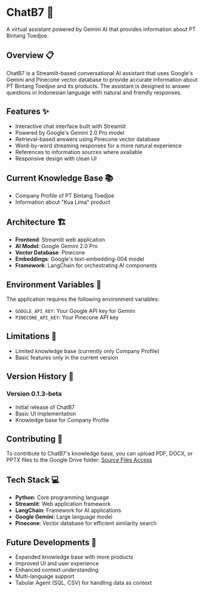 # ChatB7 🤖

A virtual assistant powered by Gemini AI that provides information about PT Bintang Toedjoe.

## Overview 📋

ChatB7 is a Streamlit-based conversational AI assistant that uses Google's Gemini and Pinecone vector database to provide accurate information about PT Bintang Toedjoe and its products. The assistant is designed to answer questions in Indonesian language with natural and friendly responses.

## Features ✨

- Interactive chat interface built with Streamlit
- Powered by Google's Gemini 2.0 Pro model
- Retrieval-based answers using Pinecone vector database
- Word-by-word streaming responses for a more natural experience
- References to information sources where available
- Responsive design with clean UI

## Current Knowledge Base 📚

- Company Profile of PT Bintang Toedjoe
- Information about "Kua Lima" product

## Architecture 🏗️

- **Frontend**: Streamlit web application
- **AI Model**: Google Gemini 2.0 Pro
- **Vector Database**: Pinecone
- **Embeddings**: Google's text-embedding-004 model
- **Framework**: LangChain for orchestrating AI components

## Environment Variables 🔑

The application requires the following environment variables:

- `GOOGLE_API_KEY`: Your Google API key for Gemini
- `PINECONE_API_KEY`: Your Pinecone API key

## Limitations 🚧

- Limited knowledge base (currently only Company Profile)
- Basic features only in the current version

## Version History 📝

### Version 0.1.3-beta

- Initial release of ChatB7
- Basic UI implementation
- Knowledge base for Company Profile

## Contributing 🤝

To contribute to ChatB7's knowledge base, you can upload PDF, DOCX, or PPTX files to the Google Drive folder:
[Source Files Access](https://drive.google.com/drive/folders/1WUx_0ztyjDt-e08SDoqqDePJnnxZXpIV?usp=sharing)

## Tech Stack 💻

- **Python**: Core programming language
- **Streamlit**: Web application framework
- **LangChain**: Framework for AI applications
- **Google Gemini**: Large language model
- **Pinecone**: Vector database for efficient similarity search

## Future Developments 🚀

- Expanded knowledge base with more products
- Improved UI and user experience
- Enhanced context understanding
- Multi-language support
- Tabular Agent (SQL, CSV) for handling data as context
